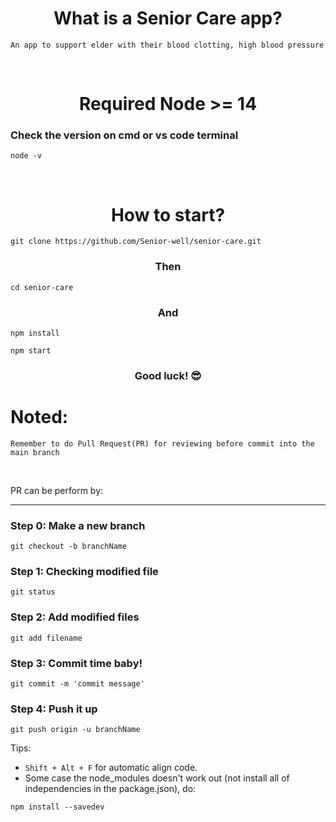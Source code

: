 <h1 align="center"> What is a Senior Care app? </h1>

`An app to support elder with their blood clotting, high blood pressure`

<br>

<h1 align="center"> Required Node >= 14 </h1>


### Check the version on cmd or vs code terminal
```
node -v
```

<br>

<h1 align="center"> How to start? </h1>

```
git clone https://github.com/Senior-well/senior-care.git
```

<h3 align="center"> Then </h3>

```
cd senior-care
```

<h3 align="center"> And </h3>

```
npm install
```

```
npm start
```

<h3 align="center"> Good luck! 😎 </h3>

# Noted:
`Remember to do Pull Request(PR) for reviewing before commit into the main branch`

<br>

<p>PR can be perform by:</p>

---
### Step 0: Make a new branch
```
git checkout -b branchName
```

### Step 1: Checking modified file
```
git status
```

### Step 2: Add modified files
```
git add filename
```

### Step 3: Commit time baby!
```
git commit -m 'commit message'
```

### Step 4: Push it up
```
git push origin -u branchName
```

Tips: 
- `Shift + Alt + F` for automatic align code.
- Some case the node_modules doesn't work out (not install all of independencies in the package.json), do:

```
npm install --savedev
```
